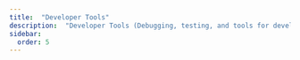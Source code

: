 ```yaml
---
title:  "Developer Tools"
description:  "Developer Tools (Debugging, testing, and tools for developers)"
sidebar:
  order: 5
---
```

